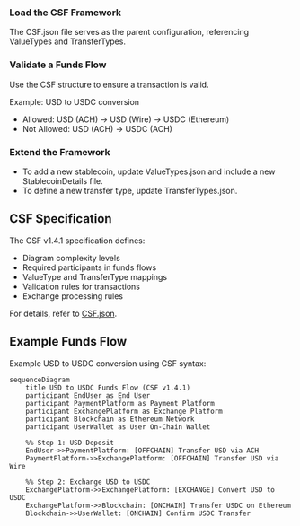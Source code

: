 ### Load the CSF Framework

The CSF.json file serves as the parent configuration, referencing ValueTypes and TransferTypes.

### Validate a Funds Flow

Use the CSF structure to ensure a transaction is valid.

Example: USD to USDC conversion  
- Allowed: USD (ACH) → USD (Wire) → USDC (Ethereum)  
- Not Allowed: USD (ACH) → USDC (ACH)  

### Extend the Framework

- To add a new stablecoin, update ValueTypes.json and include a new StablecoinDetails file.
- To define a new transfer type, update TransferTypes.json.

## CSF Specification

The CSF v1.4.1 specification defines:
- Diagram complexity levels
- Required participants in funds flows
- ValueType and TransferType mappings
- Validation rules for transactions
- Exchange processing rules

For details, refer to [CSF.json](CSF.json).

## Example Funds Flow

Example USD to USDC conversion using CSF syntax:

```mermaid
sequenceDiagram
    title USD to USDC Funds Flow (CSF v1.4.1)
    participant EndUser as End User
    participant PaymentPlatform as Payment Platform
    participant ExchangePlatform as Exchange Platform
    participant Blockchain as Ethereum Network
    participant UserWallet as User On-Chain Wallet

    %% Step 1: USD Deposit
    EndUser->>PaymentPlatform: [OFFCHAIN] Transfer USD via ACH
    PaymentPlatform->>ExchangePlatform: [OFFCHAIN] Transfer USD via Wire

    %% Step 2: Exchange USD to USDC
    ExchangePlatform->>ExchangePlatform: [EXCHANGE] Convert USD to USDC
    ExchangePlatform->>Blockchain: [ONCHAIN] Transfer USDC on Ethereum
    Blockchain->>UserWallet: [ONCHAIN] Confirm USDC Transfer
